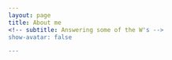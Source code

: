 ```yaml
---
layout: page
title: About me
<!-- subtitle: Answering some of the W's -->
show-avatar: false

---
```


<!-- Google tag (gtag.js) -->
<script async src="https://www.googletagmanager.com/gtag/js?id=G-KZEVJ7W152"></script>
<script>
  window.dataLayer = window.dataLayer || [];
  function gtag(){dataLayer.push(arguments);}
  gtag('js', new Date());

  gtag('config', 'G-KZEVJ7W152');
</script>
<!-- ![jan](/assets/img/janelia_me.jpeg)

